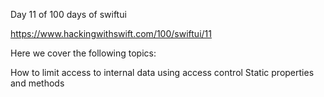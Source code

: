 Day 11 of 100 days of swiftui

https://www.hackingwithswift.com/100/swiftui/11

Here we cover the following topics:

How to limit access to internal data using access control
Static properties and methods